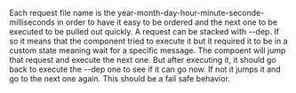Each request file name is the year-month-day-hour-minute-seconde-milliseconds in order to have it easy to be ordered and the next one to be executed to be pulled out quickly. A request can be stacked with --dep. If so it means that the component tried to execute it but it required it to be in a custom state meaning wait for a specific message. The compoent will jump that request and execute the next one. But after executing it, it should go back to execute the --dep one to see if it can go now. If not it jumps it and go to the next one again. This should be a fail safe behavior.